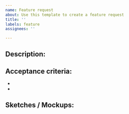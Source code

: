 ```yaml
---
name: Feature request
about: Use this template to create a feature request
title: ''
labels: feature
assignees: ''

---
```


## Description:


## Acceptance criteria:
- 
- 

## Sketches / Mockups:
